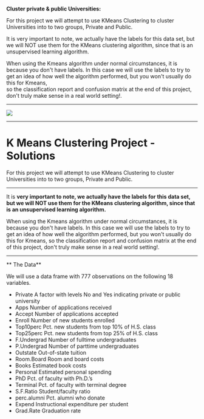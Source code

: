 **Cluster private & public Universities:**  

For this project we will attempt to use KMeans Clustering to cluster Universities into to two groups, Private and Public.  

It is very important to note, we actually have the labels for this data set, but we will NOT use them for the KMeans clustering algorithm, since that is an unsupervised learning algorithm.

When using the Kmeans algorithm under normal circumstances, it is because you don't have labels. In this case we will use the labels to try to get an idea of how well the algorithm performed, but you won't usually do this for Kmeans,  
so the classification report and confusion matrix at the end of this project, don't truly make sense in a real world setting!.  

___

<a href='http://www.pieriandata.com'> <img src='../Pierian_Data_Logo.png' /></a>
___
# K Means Clustering Project - Solutions

For this project we will attempt to use KMeans Clustering to cluster Universities into to two groups, Private and Public.

___
It is **very important to note, we actually have the labels for this data set, but we will NOT use them for the KMeans clustering algorithm, since that is an unsupervised learning algorithm.** 

When using the Kmeans algorithm under normal circumstances, it is because you don't have labels. In this case we will use the labels to try to get an idea of how well the algorithm performed, but you won't usually do this for Kmeans, so the classification report and confusion matrix at the end of this project, don't truly make sense in a real world setting!.
___

** The Data**

We will use a data frame with 777 observations on the following 18 variables.
* Private A factor with levels No and Yes indicating private or public university
* Apps Number of applications received
* Accept Number of applications accepted
* Enroll Number of new students enrolled
* Top10perc Pct. new students from top 10% of H.S. class
* Top25perc Pct. new students from top 25% of H.S. class
* F.Undergrad Number of fulltime undergraduates
* P.Undergrad Number of parttime undergraduates
* Outstate Out-of-state tuition
* Room.Board Room and board costs
* Books Estimated book costs
* Personal Estimated personal spending
* PhD Pct. of faculty with Ph.D.’s
* Terminal Pct. of faculty with terminal degree
* S.F.Ratio Student/faculty ratio
* perc.alumni Pct. alumni who donate
* Expend Instructional expenditure per student
* Grad.Rate Graduation rate
